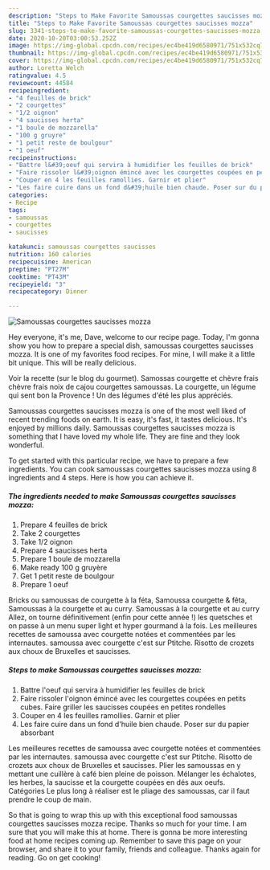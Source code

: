 ```yaml
---
description: "Steps to Make Favorite Samoussas courgettes saucisses mozza"
title: "Steps to Make Favorite Samoussas courgettes saucisses mozza"
slug: 3341-steps-to-make-favorite-samoussas-courgettes-saucisses-mozza
date: 2020-10-20T03:00:53.252Z
image: https://img-global.cpcdn.com/recipes/ec4be419d6580971/751x532cq70/samoussas-courgettes-saucisses-mozza-photo-principale-de-la-recette.jpg
thumbnail: https://img-global.cpcdn.com/recipes/ec4be419d6580971/751x532cq70/samoussas-courgettes-saucisses-mozza-photo-principale-de-la-recette.jpg
cover: https://img-global.cpcdn.com/recipes/ec4be419d6580971/751x532cq70/samoussas-courgettes-saucisses-mozza-photo-principale-de-la-recette.jpg
author: Loretta Welch
ratingvalue: 4.5
reviewcount: 44584
recipeingredient:
- "4 feuilles de brick"
- "2 courgettes"
- "1/2 oignon"
- "4 saucisses herta"
- "1 boule de mozzarella"
- "100 g gruyre"
- "1 petit reste de boulgour"
- "1 oeuf"
recipeinstructions:
- "Battre l&#39;oeuf qui servira à humidifier les feuilles de brick"
- "Faire rissoler l&#39;oignon émincé avec les courgettes coupées en petits cubes. Faire griller les saucisses coupées en petites rondelles"
- "Couper en 4 les feuilles ramollies. Garnir et plier"
- "Les faire cuire dans un fond d&#39;huile bien chaude. Poser sur du papier absorbant"
categories:
- Recipe
tags:
- samoussas
- courgettes
- saucisses

katakunci: samoussas courgettes saucisses 
nutrition: 160 calories
recipecuisine: American
preptime: "PT27M"
cooktime: "PT43M"
recipeyield: "3"
recipecategory: Dinner

---
```



![Samoussas courgettes saucisses mozza](https://img-global.cpcdn.com/recipes/ec4be419d6580971/751x532cq70/samoussas-courgettes-saucisses-mozza-photo-principale-de-la-recette.jpg)

Hey everyone, it's me, Dave, welcome to our recipe page. Today, I'm gonna show you how to prepare a special dish, samoussas courgettes saucisses mozza. It is one of my favorites food recipes. For mine, I will make it a little bit unique. This will be really delicious.

Voir la recette (sur le blog du gourmet). Samossas courgette et chèvre frais chèvre frais noix de cajou courgettes samoussas. La courgette, un légume qui sent bon la Provence ! Un des légumes d&#39;été les plus appréciés.

Samoussas courgettes saucisses mozza is one of the most well liked of recent trending foods on earth. It is easy, it's fast, it tastes delicious. It's enjoyed by millions daily. Samoussas courgettes saucisses mozza is something that I have loved my whole life. They are fine and they look wonderful.


To get started with this particular recipe, we have to prepare a few ingredients. You can cook samoussas courgettes saucisses mozza using 8 ingredients and 4 steps. Here is how you can achieve it.

<!--inarticleads1-->

##### The ingredients needed to make Samoussas courgettes saucisses mozza:

1. Prepare 4 feuilles de brick
1. Take 2 courgettes
1. Take 1/2 oignon
1. Prepare 4 saucisses herta
1. Prepare 1 boule de mozzarella
1. Make ready 100 g gruyère
1. Get 1 petit reste de boulgour
1. Prepare 1 oeuf


Bricks ou samoussas de courgette à la féta, Samoussa courgette &amp; fêta, Samoussas à la courgette et au curry. Samoussas à la courgette et au curry Allez, on tourne définitivement (enfin pour cette année !) les quetsches et on passe à un menu super light et hyper gourmand à la fois. Les meilleures recettes de samoussa avec courgette notées et commentées par les internautes. samoussa avec courgette c&#39;est sur Ptitche. Risotto de crozets aux choux de Bruxelles et saucisses. 

<!--inarticleads2-->

##### Steps to make Samoussas courgettes saucisses mozza:

1. Battre l&#39;oeuf qui servira à humidifier les feuilles de brick
1. Faire rissoler l&#39;oignon émincé avec les courgettes coupées en petits cubes. Faire griller les saucisses coupées en petites rondelles
1. Couper en 4 les feuilles ramollies. Garnir et plier
1. Les faire cuire dans un fond d&#39;huile bien chaude. Poser sur du papier absorbant


Les meilleures recettes de samoussa avec courgette notées et commentées par les internautes. samoussa avec courgette c&#39;est sur Ptitche. Risotto de crozets aux choux de Bruxelles et saucisses. Plier les samoussas en y mettant une cuillère à café bien pleine de poisson. Mélanger les échalotes, les herbes, la saucisse et la courgette coupées en dés aux oeufs. Catégories Le plus long à réaliser est le pliage des samoussas, car il faut prendre le coup de main. 

So that is going to wrap this up with this exceptional food samoussas courgettes saucisses mozza recipe. Thanks so much for your time. I am sure that you will make this at home. There is gonna be more interesting food at home recipes coming up. Remember to save this page on your browser, and share it to your family, friends and colleague. Thanks again for reading. Go on get cooking!
